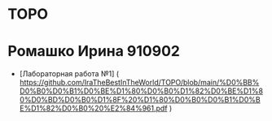 # TOPO
# Ромашко Ирина 910902
* [Лабораторная работа №1] ( https://github.com/IraTheBestInTheWorld/TOPO/blob/main/%D0%BB%D0%B0%D0%B1%D0%BE%D1%80%D0%B0%D1%82%D0%BE%D1%80%D0%BD%D0%B0%D1%8F%20%D1%80%D0%B0%D0%B1%D0%BE%D1%82%D0%B0%20%E2%84%961.pdf )
